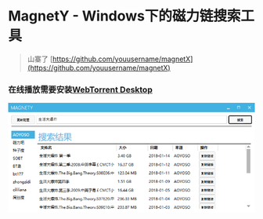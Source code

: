 # MagnetY - Windows下的磁力链搜索工具

> 山寨了 [https://github.com/youusername/magnetX](https://github.com/youusername/magnetX)

### 在线播放需要安装[WebTorrent Desktop](https://webtorrent.io/desktop/)

![Screenshot](Screenshot-0.1.png)
